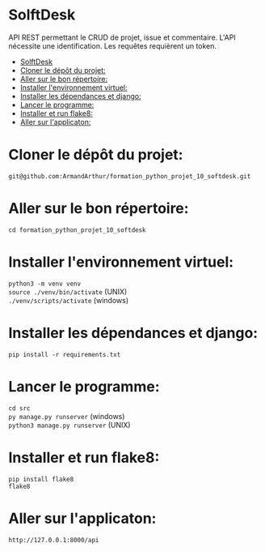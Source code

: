 # SolftDesk
API REST permettant le CRUD de projet, issue et commentaire.
L'API nécessite une identification.
Les requêtes requièrent un token.

- [SolftDesk](#softdesk)
- [Cloner le dépôt du projet:](#cloner-le-dépôt-du-projet)
- [Aller sur le bon répertoire:](#aller-sur-le-bon-répertoire)
- [Installer l'environnement virtuel:](#installer-lenvironnement-virtuel)
- [Installer les dépendances et django:](#installer-les-dépendances-et-django)
- [Lancer le programme:](#lancer-le-programme)
- [Installer et run flake8:](#installer-et-run-flake8)
- [Aller sur l'applicaton:](#aller-sur-lapplicaton)

# Cloner le dépôt du projet:

`git@github.com:ArmandArthur/formation_python_projet_10_softdesk.git`
  
# Aller sur le bon répertoire:

`cd formation_python_projet_10_softdesk`

# Installer l'environnement virtuel:

`python3 -m venv venv`<br />
`source ./venv/bin/activate` (UNIX)<br />
`./venv/scripts/activate` (windows)

# Installer les dépendances et django:

`pip install -r requirements.txt`

# Lancer le programme:

`cd src`<br />
`py manage.py runserver` (windows)<br />
`python3 manage.py runserver` (UNIX)

# Installer et run flake8:

`pip install flake8`<br />
`flake8`

# Aller sur l'applicaton:

`http://127.0.0.1:8000/api`<br />




